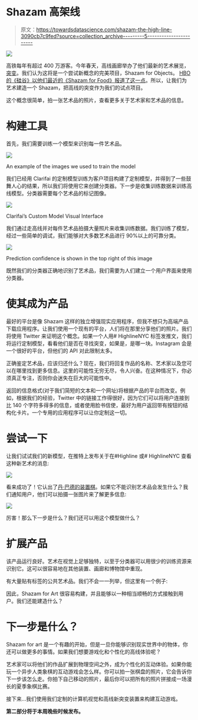 # Shazam 高架线

> 原文：<https://towardsdatascience.com/shazam-the-high-line-3090cb7c9fed?source=collection_archive---------5----------------------->

![](img/d81db07e69fb063f1b1e292df471e3b0.png)

高铁每年有超过 400 万游客。今年春天，高线画廊举办了他们最新的艺术展览，[突变](http://art.thehighline.org/project/mutations/)。我们认为这将是一个尝试新概念的完美项目，Shazam for Objects。 [HBO 的《硅谷》以他们最近的《Shazam for Food》报道了这一点](https://www.engadget.com/2017/05/15/not-hotdog-app-hbo-silicon-valley/)。所以，让我们为艺术建造一个 Shazam，把高线的突变作为我们的试点项目。

这个概念很简单，拍一张艺术品的照片，查看更多关于艺术家和艺术品的信息。

# **构建工具**

首先，我们需要训练一个模型来识别每一件艺术品。

![](img/d4487461532c06bd156b6ccc17b1cdb3.png)

An example of the images we used to train the model

我们已经用 Clarifai 的定制模型训练为客户项目构建了定制模型，并得到了一些鼓舞人心的结果，所以我们将使用它来创建分类器。下一步是收集训练数据来训练高线模型。分类器需要每个艺术品的标记图像。

![](img/d6350deb3babd01a9519a0f9f0128375.png)

Clarifai’s Custom Model Visual Interface

我们通过走高线并对每件艺术品拍摄大量照片来收集训练数据。我们训练了模型，经过一些简单的调试，我们能够对大多数艺术品进行 90%以上的可靠分类。

![](img/30f0dafd39aedebca36d705b136ea3e1.png)

Prediction confidence is shown in the top right of this image

既然我们的分类器正确地识别了艺术品，我们需要为人们建立一个用户界面来使用分类器。

# **使其成为产品**

最好的平台是像 Shazam 这样的独立增强现实应用程序，但我不想只为高端产品下载应用程序。让我们使用一个现有的平台，人们将在那里分享他们的照片。我们将使用 Twitter 来证明这个概念。如果一个人用# HighlineNYC 标签发推文，我们将运行定制模型，看看他们是否在寻找突变，如果是，是哪一块。Instagram 会是一个很好的平台，但他们的 API 对此限制太多。

正确鉴定艺术品，应该归还什么？现在，我们将回复作品的名称、艺术家以及您可以在哪里找到更多信息。这里的可能性无穷无尽，令人兴奋。在这种情况下，你必须真正专注，否则你会迷失在巨大的可能性中。

返回的信息格式(对于我们简短的文本和一个网址)将根据产品的平台而改变。例如，根据我们的经验，Twitter 中的链接工作得很好，因为它们可以将用户连接到比 140 个字符多得多的信息，或者使用脸书信使，最好为用户返回带有按钮的结构化卡片。一个专用的应用程序可以让你定制这一切。

# 尝试一下

让我们试试我们的新模型，在推特上发布关于在#Highline 或# HighlineNYC 查看这种新艺术的消息:

![](img/1b73a954f5b4b136d4e444115e64f20c.png)

看来成功了！它认出了[丹·巴德的装置棋](http://art.thehighline.org/project/darrenbader/)。如果它不能识别艺术品会发生什么？我们通知用户，他们可以拍摄一张图片来了解更多信息:

![](img/1da216be2a5aea8dbb14b69d67452c03.png)

厉害！那么下一步是什么？我们还可以用这个模型做什么？

# 扩展产品

该产品运行良好。艺术在视觉上足够独特，以至于分类器可以用很少的训练资源来识别它。这可以很容易地在其他装置、画廊和博物馆中重现。

有大量贴有标签的公共艺术品。我们不会一一列举，但这里有一个例子:

因此，Shazam for Art 很容易构建，并且能够以一种相当顺畅的方式接触到用户。我们还能建造什么？

# 下一步是什么？

Shazam for art 是一个有趣的开始，但是一旦你能够识别现实世界中的物体，你还可以做更多的事情。如果我们想要游戏化和个性化的高线体验呢？

艺术家可以将他们的作品扩展到物理空间之外，成为个性化的互动体验。如果你能玩一个异步人类象棋的互动游戏会怎么样。你可以拍一张棋盘的照片，它会告诉你下一步该怎么走。你拍下自己移动的照片，最后你可以把所有的照片拼接成一场漫长的夏季象棋比赛。

接下来…我们使用我们定制的计算机视觉和高线新突变装置来构建互动游戏。

**第二部分将于本周晚些时候发布。**